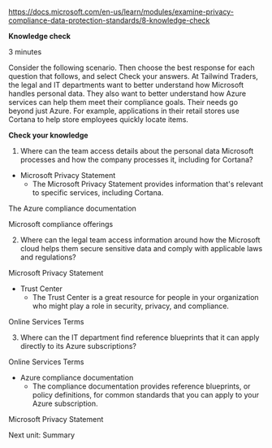 https://docs.microsoft.com/en-us/learn/modules/examine-privacy-compliance-data-protection-standards/8-knowledge-check

**Knowledge check**

3 minutes

Consider the following scenario. Then choose the best response for each question that follows, and select Check your answers.
At Tailwind Traders, the legal and IT departments want to better understand how Microsoft handles personal data. They also want to better understand how Azure services can help them meet their compliance goals.
Their needs go beyond just Azure. For example, applications in their retail stores use Cortana to help store employees quickly locate items.

**Check your knowledge**

1. Where can the team access details about the personal data Microsoft processes and how the company processes it, including for Cortana?

* Microsoft Privacy Statement
    * The Microsoft Privacy Statement provides information that's relevant to specific services, including Cortana.

The Azure compliance documentation


Microsoft compliance offerings

2. Where can the legal team access information around how the Microsoft cloud helps them secure sensitive data and comply with applicable laws and regulations?

Microsoft Privacy Statement

* Trust Center
    * The Trust Center is a great resource for people in your organization who might play a role in security, privacy, and compliance.

Online Services Terms

3. Where can the IT department find reference blueprints that it can apply directly to its Azure subscriptions?

Online Services Terms

* Azure compliance documentation
    * The compliance documentation provides reference blueprints, or policy definitions, for common standards that you can apply to your Azure subscription.

Microsoft Privacy Statement

Next unit: Summary



